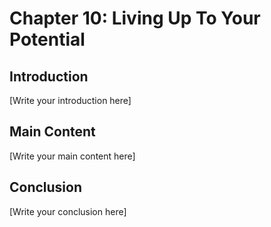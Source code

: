 # Chapter 10: Living Up To Your Potential

## Introduction

[Write your introduction here]

## Main Content

[Write your main content here]

## Conclusion

[Write your conclusion here]